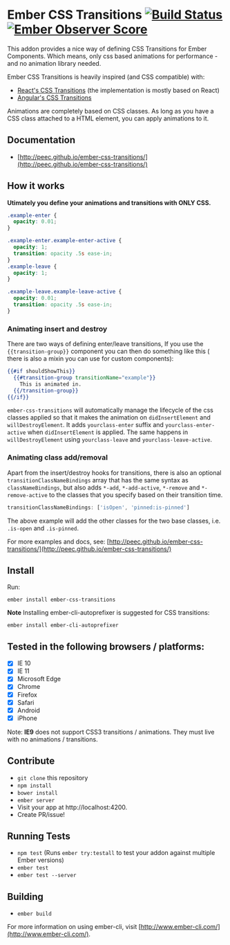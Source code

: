 # Ember CSS Transitions [![Build Status](https://travis-ci.org/peec/ember-css-transitions.svg)](https://travis-ci.org/peec/ember-css-transitions.svg) [![Ember Observer Score](http://emberobserver.com/badges/ember-css-transitions.svg)](http://emberobserver.com/addons/ember-css-transitions)

This addon provides a nice way of defining CSS Transitions for Ember Components. Which means, only css based animations for performance - and no animation library needed.

Ember CSS Transitions is heavily inspired (and CSS compatible) with:

- [React's CSS Transitions](https://facebook.github.io/react/docs/animation.html) (the implementation is mostly based on React)
- [Angular's CSS Transitions](https://docs.angularjs.org/api/ngAnimate)

Animations are completely based on CSS classes. As long as you have a CSS class attached to a HTML element, you can apply animations to it.


## Documentation

- [http://peec.github.io/ember-css-transitions/](http://peec.github.io/ember-css-transitions/)

## How it works

**Utimately you define your animations and transitions with ONLY CSS.**

```css
.example-enter {
  opacity: 0.01;
}

.example-enter.example-enter-active {
  opacity: 1;
  transition: opacity .5s ease-in;
}
.example-leave {
  opacity: 1;
}

.example-leave.example-leave-active {
  opacity: 0.01;
  transition: opacity .5s ease-in;
}
```

### Animating insert and destroy

There are two ways of defining enter/leave transitions,
If you use the `{{transition-group}}` component you can then do something like this ( there is also a mixin you can use for custom components):

```handlebars
{{#if shouldShowThis}}
  {{#transition-group transitionName="example"}}
    This is animated in.
  {{/transition-group}}
{{/if}}
```

`ember-css-transitions` will automatically manage the lifecycle of the css classes applied so that it makes the animation on `didInsertElement` and `willDestroyElement`.
It adds `yourclass-enter` suffix and `yourclass-enter-active` when `didInsertElement` is applied. The same happens in `willDestroyElement` using `yourclass-leave` and `yourclass-leave-active`.

### Animating class add/removal

Apart from the insert/destroy hooks for transitions, there is also an optional `transitionClassNameBindings` array
that has the same syntax as `classNameBindings`, but also adds `*-add`, `*-add-active`, `*-remove` and `*-remove-active` to the
classes that you specify based on their transition time.

```js
transitionClassNameBindings: ['isOpen', 'pinned:is-pinned']
```

The above example will add the other classes for the two base classes, i.e. `.is-open` and `.is-pinned`.

For more examples and docs, see: [http://peec.github.io/ember-css-transitions/](http://peec.github.io/ember-css-transitions/)

## Install

Run:

```
ember install ember-css-transitions

```

**Note** Installing ember-cli-autoprefixer is suggested for CSS transitions:

```
ember install ember-cli-autoprefixer
```

## Tested in the following browsers / platforms:

- [x] IE 10
- [x] IE 11
- [x] Microsoft Edge
- [x] Chrome
- [x] Firefox
- [x] Safari
- [x] Android
- [x] iPhone

Note: **IE9** does not support CSS3 transitions / animations. They must live with no animations / transitions.

## Contribute

* `git clone` this repository
* `npm install`
* `bower install`
* `ember server`
* Visit your app at http://localhost:4200.
* Create PR/issue!

## Running Tests

* `npm test` (Runs `ember try:testall` to test your addon against multiple Ember versions)
* `ember test`
* `ember test --server`

## Building

* `ember build`

For more information on using ember-cli, visit [http://www.ember-cli.com/](http://www.ember-cli.com/).
